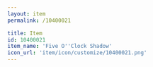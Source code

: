 ```yaml
---
layout: item
permalink: /10400021

title: Item
id: 10400021
item_name: 'Five O''Clock Shadow'
icon_url: 'item/icon/customize/10400021.png'
---
```

